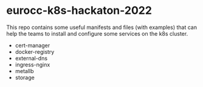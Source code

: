 # eurocc-k8s-hackaton-2022

This repo contains some useful manifests and files (with examples) that can help the teams to install and configure some services on the k8s cluster.

* cert-manager
* docker-registry
* external-dns
* ingress-nginx
* metallb
* storage
  
